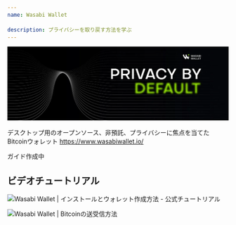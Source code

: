 ```yaml
---
name: Wasabi Wallet

description: プライバシーを取り戻す方法を学ぶ
---
```


![wasabi](assets/cover.webp)

デスクトップ用のオープンソース、非預託、プライバシーに焦点を当てたBitcoinウォレット
https://www.wasabiwallet.io/

ガイド作成中

## ビデオチュートリアル

![Wasabi Wallet | インストールとウォレット作成方法 - 公式チュートリアル](https://youtu.be/QHIpEYYqddE)

![Wasabi Wallet | Bitcoinの送受信方法](https://youtu.be/UbOAbXjzBJg)